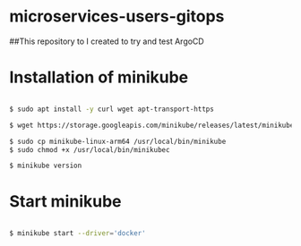 # microservices-users-gitops

##This repository to I created to try and test ArgoCD 



# Installation of minikube 

```bash

$ sudo apt install -y curl wget apt-transport-https

$ wget https://storage.googleapis.com/minikube/releases/latest/minikube-linux-arm64

$ sudo cp minikube-linux-arm64 /usr/local/bin/minikube
$ sudo chmod +x /usr/local/bin/minikubec

$ minikube version

```
# Start minikube 

```bash

$ minikube start --driver='docker'

```


